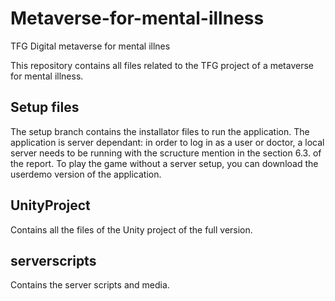 # Metaverse-for-mental-illness
TFG Digital metaverse for mental illnes

This repository contains all files related to the TFG project of a metaverse for mental illness. 

## Setup files
The setup branch contains the installator files to run the application. 
The application is server dependant: in order to log in as a user or doctor, a local server needs to be running with the scructure mention in the section 6.3. of the report. 
To play the game without a server setup, you can download the userdemo version of the application. 






## UnityProject

Contains all the files of the Unity project of the full version.

## serverscripts

Contains the server scripts and media.
